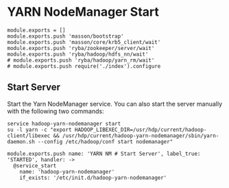 
# YARN NodeManager Start

    module.exports = []
    module.exports.push 'masson/bootstrap'
    module.exports.push 'masson/core/krb5_client/wait'
    module.exports.push 'ryba/zookeeper/server/wait'
    module.exports.push 'ryba/hadoop/hdfs_nn/wait'
    # module.exports.push 'ryba/hadoop/yarn_rm/wait'
    # module.exports.push require('./index').configure

## Start Server

Start the Yarn NodeManager service. You can also start the server manually with the
following two commands:

```
service hadoop-yarn-nodemanager start
su -l yarn -c "export HADOOP_LIBEXEC_DIR=/usr/hdp/current/hadoop-client/libexec && /usr/hdp/current/hadoop-yarn-nodemanager/sbin/yarn-daemon.sh --config /etc/hadoop/conf start nodemanager"
```

    module.exports.push name: 'YARN NM # Start Server', label_true: 'STARTED', handler: ->
      @service_start
        name: 'hadoop-yarn-nodemanager'
        if_exists: '/etc/init.d/hadoop-yarn-nodemanager'
